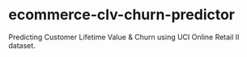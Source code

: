 # ecommerce-clv-churn-predictor
Predicting Customer Lifetime Value &amp; Churn using UCI Online Retail II dataset.
